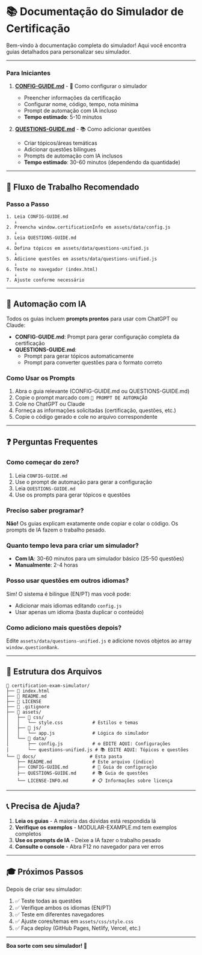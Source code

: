 # 📚 Documentação do Simulador de Certificação

Bem-vindo à documentação completa do simulador! Aqui você encontra guias detalhados para personalizar seu simulador.

---

### Para Iniciantes

1. **[CONFIG-GUIDE.md](CONFIG-GUIDE.md)** - 📝 Como configurar o simulador

   - Preencher informações da certificação
   - Configurar nome, código, tempo, nota mínima
   - Prompt de automação com IA incluso
   - **Tempo estimado**: 5-10 minutos

2. **[QUESTIONS-GUIDE.md](QUESTIONS-GUIDE.md)** - 📚 Como adicionar questões
   - Criar tópicos/áreas temáticas
   - Adicionar questões bilíngues
   - Prompts de automação com IA inclusos
   - **Tempo estimado**: 30-60 minutos (dependendo da quantidade)

---

## 🎯 Fluxo de Trabalho Recomendado

### Passo a Passo

```
1. Leia CONFIG-GUIDE.md
   ↓
2. Preencha window.certificationInfo em assets/data/config.js
   ↓
3. Leia QUESTIONS-GUIDE.md
   ↓
4. Defina tópicos em assets/data/questions-unified.js
   ↓
5. Adicione questões em assets/data/questions-unified.js
   ↓
6. Teste no navegador (index.html)
   ↓
7. Ajuste conforme necessário
```

---

## 🤖 Automação com IA

Todos os guias incluem **prompts prontos** para usar com ChatGPT ou Claude:

- **CONFIG-GUIDE.md**: Prompt para gerar configuração completa da certificação
- **QUESTIONS-GUIDE.md**:
  - Prompt para gerar tópicos automaticamente
  - Prompt para converter questões para o formato correto

### Como Usar os Prompts

1. Abra o guia relevante (CONFIG-GUIDE.md ou QUESTIONS-GUIDE.md)
2. Copie o prompt marcado com `🤖 PROMPT DE AUTOMAÇÃO`
3. Cole no ChatGPT ou Claude
4. Forneça as informações solicitadas (certificação, questões, etc.)
5. Copie o código gerado e cole no arquivo correspondente

---

## ❓ Perguntas Frequentes

### Como começar do zero?

1. Leia `CONFIG-GUIDE.md`
2. Use o prompt de automação para gerar a configuração
3. Leia `QUESTIONS-GUIDE.md`
4. Use os prompts para gerar tópicos e questões

### Preciso saber programar?

**Não!** Os guias explicam exatamente onde copiar e colar o código. Os prompts de IA fazem o trabalho pesado.

### Quanto tempo leva para criar um simulador?

- **Com IA**: 30-60 minutos para um simulador básico (25-50 questões)
- **Manualmente**: 2-4 horas

### Posso usar questões em outros idiomas?

Sim! O sistema é bilíngue (EN/PT) mas você pode:

- Adicionar mais idiomas editando `config.js`
- Usar apenas um idioma (basta duplicar o conteúdo)

### Como adiciono mais questões depois?

Edite `assets/data/questions-unified.js` e adicione novos objetos ao array `window.questionBank`.

---

## 🔧 Estrutura dos Arquivos

```
📁 certification-exam-simulator/
├── 📄 index.html
├── 📄 README.md
├── 📄 LICENSE
├── 📄 .gitignore
├── 📁 assets/
│   ├── 📁 css/
│   │   └── style.css           # Estilos e temas
│   ├── 📁 js/
│   │   └── app.js              # Lógica do simulador
│   └── 📁 data/
│       ├── config.js           # ⚙️ EDITE AQUI: Configurações
│       └── questions-unified.js # 📚 EDITE AQUI: Tópicos e questões
└── 📁 docs/                    # Esta pasta
    ├── README.md               # Este arquivo (índice)
    ├── CONFIG-GUIDE.md         # 📝 Guia de configuração
    ├── QUESTIONS-GUIDE.md      # 📚 Guia de questões
    └── LICENSE-INFO.md         # 📋 Informações sobre licença
```

---

## 📞 Precisa de Ajuda?

1. **Leia os guias** - A maioria das dúvidas está respondida lá
2. **Verifique os exemplos** - MODULAR-EXAMPLE.md tem exemplos completos
3. **Use os prompts de IA** - Deixe a IA fazer o trabalho pesado
4. **Consulte o console** - Abra F12 no navegador para ver erros

---

## 🎓 Próximos Passos

Depois de criar seu simulador:

1. ✅ Teste todas as questões
2. ✅ Verifique ambos os idiomas (EN/PT)
3. ✅ Teste em diferentes navegadores
4. ✅ Ajuste cores/temas em `assets/css/style.css`
5. ✅ Faça deploy (GitHub Pages, Netlify, Vercel, etc.)

---

**Boa sorte com seu simulador! 🚀**
